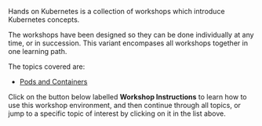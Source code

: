 Hands on Kubernetes is a collection of workshops which introduce Kubernetes concepts.

The workshops have been designed so they can be done individually at any time, or in succession. This variant encompases all workshops together in one learning path.

The topics covered are:

* [Pods and Containers](pods-and-containers/01-pods-and-containers)

Click on the button below labelled **Workshop Instructions** to learn how to use this workshop environment, and then continue through all topics, or jump to a specific topic of interest by clicking on it in the list above.
